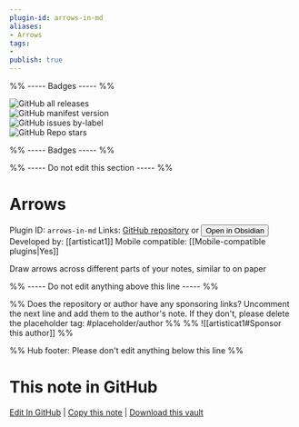 ```yaml
---
plugin-id: arrows-in-md
aliases:
- Arrows
tags: 
- 
publish: true
---
```


%% ----- Badges ----- %%

![GitHub all releases](https://img.shields.io/github/downloads/artisticat1/arrows/total?color=573E7A&logo=github&style=for-the-badge)   
![GitHub manifest version](https://img.shields.io/github/manifest-json/v/artisticat1/arrows?color=573E7A&logo=github&style=for-the-badge)   
![GitHub issues by-label](https://img.shields.io/github/issues/artisticat1/arrows/help%20wanted?color=573E7A&logo=github&style=for-the-badge)   
![GitHub Repo stars](https://img.shields.io/github/stars/artisticat1/arrows?color=573E7A&logo=github&style=for-the-badge)

%% ----- Badges ----- %%

%% ----- Do not edit this section ----- %%

# Arrows

Plugin ID: `arrows-in-md`
Links: [GitHub repository](https://github.com/artisticat1/arrows) or [<button id=HH>Open in Obsidian</button>](obsidian://show-plugin?id=arrows-in-md)
Developed by: [[artisticat1]]
Mobile compatible: [[Mobile-compatible plugins|Yes]]

Draw arrows across different parts of your notes, similar to on paper

%% ----- Do not edit anything above this line ----- %% 

%% Does the repository or author have any sponsoring links? Uncomment the next line and add them to the author's note. If they don't, please delete the placeholder tag: #placeholder/author %%
%% ![[artisticat1#Sponsor this author]] %%

%% Hub footer: Please don't edit anything below this line %%

# This note in GitHub

<span class="git-footer">[Edit In GitHub](https://github.dev/obsidian-community/obsidian-hub/blob/main/02%20-%20Community%20Expansions/02.05%20All%20Community%20Expansions/Plugins/arrows-in-md.md "git-hub-edit-note") | [Copy this note](https://raw.githubusercontent.com/obsidian-community/obsidian-hub/main/02%20-%20Community%20Expansions/02.05%20All%20Community%20Expansions/Plugins/arrows-in-md.md "git-hub-copy-note") | [Download this vault](https://github.com/obsidian-community/obsidian-hub/archive/refs/heads/main.zip "git-hub-download-vault") </span>
